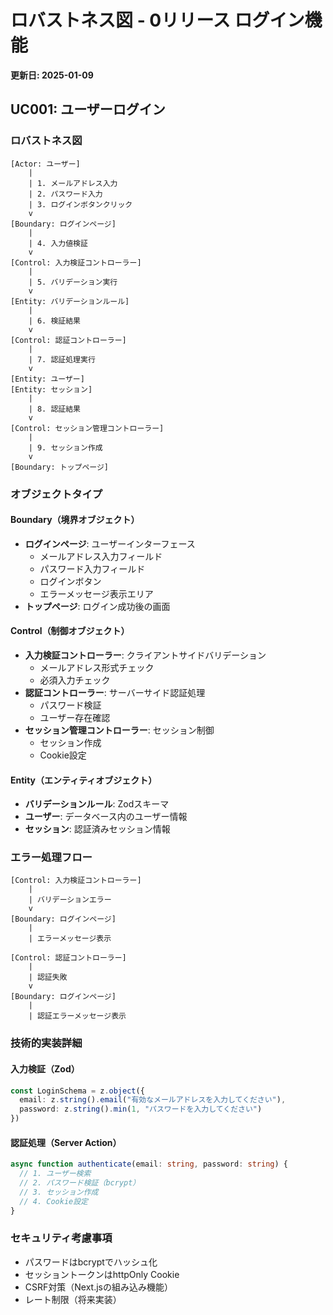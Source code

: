 # ロバストネス図 - 0リリース ログイン機能

**更新日: 2025-01-09**

## UC001: ユーザーログイン

### ロバストネス図

```
[Actor: ユーザー] 
    |
    | 1. メールアドレス入力
    | 2. パスワード入力
    | 3. ログインボタンクリック
    v
[Boundary: ログインページ]
    |
    | 4. 入力値検証
    v
[Control: 入力検証コントローラー]
    |
    | 5. バリデーション実行
    v
[Entity: バリデーションルール]
    |
    | 6. 検証結果
    v
[Control: 認証コントローラー]
    |
    | 7. 認証処理実行
    v
[Entity: ユーザー]
[Entity: セッション]
    |
    | 8. 認証結果
    v
[Control: セッション管理コントローラー]
    |
    | 9. セッション作成
    v
[Boundary: トップページ]
```

### オブジェクトタイプ

#### Boundary（境界オブジェクト）
- **ログインページ**: ユーザーインターフェース
  - メールアドレス入力フィールド
  - パスワード入力フィールド
  - ログインボタン
  - エラーメッセージ表示エリア
- **トップページ**: ログイン成功後の画面

#### Control（制御オブジェクト）
- **入力検証コントローラー**: クライアントサイドバリデーション
  - メールアドレス形式チェック
  - 必須入力チェック
- **認証コントローラー**: サーバーサイド認証処理
  - パスワード検証
  - ユーザー存在確認
- **セッション管理コントローラー**: セッション制御
  - セッション作成
  - Cookie設定

#### Entity（エンティティオブジェクト）
- **バリデーションルール**: Zodスキーマ
- **ユーザー**: データベース内のユーザー情報
- **セッション**: 認証済みセッション情報

### エラー処理フロー

```
[Control: 入力検証コントローラー]
    |
    | バリデーションエラー
    v
[Boundary: ログインページ]
    |
    | エラーメッセージ表示
```

```
[Control: 認証コントローラー]
    |
    | 認証失敗
    v
[Boundary: ログインページ]
    |
    | 認証エラーメッセージ表示
```

### 技術的実装詳細

#### 入力検証（Zod）
```typescript
const LoginSchema = z.object({
  email: z.string().email("有効なメールアドレスを入力してください"),
  password: z.string().min(1, "パスワードを入力してください")
})
```

#### 認証処理（Server Action）
```typescript
async function authenticate(email: string, password: string) {
  // 1. ユーザー検索
  // 2. パスワード検証（bcrypt）
  // 3. セッション作成
  // 4. Cookie設定
}
```

### セキュリティ考慮事項
- パスワードはbcryptでハッシュ化
- セッショントークンはhttpOnly Cookie
- CSRF対策（Next.jsの組み込み機能）
- レート制限（将来実装）